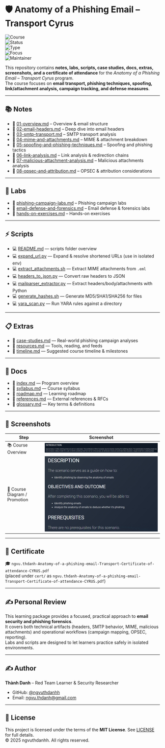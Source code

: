 # 🛡️ Anatomy of a Phishing Email – Transport Cyrus

![Course](https://img.shields.io/badge/Course-Anatomy%20of%20a%20Phishing%20Email-blue?style=flat-square&logo=protonmail)  
![Status](https://img.shields.io/badge/Status-Completed-brightgreen?style=flat-square&logo=verizon)  
![Type](https://img.shields.io/badge/Type-Learning%20Project-orange?style=flat-square&logo=notion)  
![Focus](https://img.shields.io/badge/Focus-Email%20Security%20%26%20Phishing-informational?style=flat-square&logo=gmail)  
![Maintainer](https://img.shields.io/badge/Maintainer-Thành%20Danh-blueviolet?style=flat-square&logo=github)

This repository contains **notes, labs, scripts, case studies, docs, extras, screenshots, and a certificate of attendance** for the *Anatomy of a Phishing Email – Transport Cyrus* program.  
The course focuses on **email transport, phishing techniques, spoofing, link/attachment analysis, campaign tracking, and defense measures**.

---

## 📚 Notes
- 📄 [01-overview.md](./notes/01-overview.md) – Overview & email structure  
- 📄 [02-email-headers.md](./notes/02-email-headers.md) – Deep dive into email headers  
- 📄 [03-smtp-transport.md](./notes/03-smtp-transport.md) – SMTP transport analysis  
- 📄 [04-mime-and-attachments.md](./notes/04-mime-and-attachments.md) – MIME & attachment breakdown  
- 📄 [05-spoofing-and-phishing-techniques.md](./notes/05-spoofing-and-phishing-techniques.md) – Spoofing and phishing tactics  
- 📄 [06-link-analysis.md](./notes/06-link-analysis.md) – Link analysis & redirection chains  
- 📄 [07-malicious-attachment-analysis.md](./notes/07-malicious-attachment-analysis.md) – Malicious attachments analysis  
- 📄 [08-opsec-and-attribution.md](./notes/08-opsec-and-attribution.md) – OPSEC & attribution considerations

---

## 🧪 Labs
- 🔧 [phishing-campaign-labs.md](./labs/phishing-campaign-labs.md) – Phishing campaign labs  
- 🔧 [email-defense-and-forensics.md](./labs/email-defense-and-forensics.md) – Email defense & forensics labs  
- 🔧 [hands-on-exercises.md](./labs/hands-on-exercises.md) – Hands-on exercises

---

## ⚡ Scripts
- 💻 [README.md](./scripts/README.md) — scripts folder overview  
- 💻 [expand_url.py](./scripts/expand_url.py) — Expand & resolve shortened URLs (use in isolated env)  
- 💻 [extract_attachments.sh](./scripts/extract_attachments.sh) — Extract MIME attachments from `.eml`  
- 💻 [headers_to_json.py](./scripts/headers_to_json.py) — Convert raw headers to JSON  
- 💻 [mailparser_extractor.py](./scripts/mailparser_extractor.py) — Extract headers/body/attachments with Python  
- 💻 [generate_hashes.sh](./scripts/generate_hashes.sh) — Generate MD5/SHA1/SHA256 for files  
- 💻 [yara_scan.py](./scripts/yara_scan.py) — Run YARA rules against a directory

---

## 📋 Extras
- 📑 [case-studies.md](./extras/case-studies.md) — Real-world phishing campaign analyses  
- 📑 [resources.md](./extras/resources.md) — Tools, reading, and feeds  
- 📑 [timeline.md](./extras/timeline.md) — Suggested course timeline & milestones

---

## 📖 Docs
- 📘 [index.md](./docs/index.md) — Program overview  
- 📘 [syllabus.md](./docs/syllabus.md) — Course syllabus  
- 📘 [roadmap.md](./docs/roadmap.md) — Learning roadmap  
- 📘 [references.md](./docs/references.md) — External references & RFCs  
- 📘 [glossary.md](./docs/glossary.md) — Key terms & definitions

---

## 📸 Screenshots

| Step | Screenshot |
|------|------------|
| 📚 Course Overview | ![](./screenshots/course-into.png) |
| 🧭 Course Diagram / Promotion | ![](./screenshots/course-des.png) |

---

## 📜 Certificate
🎓 `ngvu.thdanh-Anatomy-of-a-phishing-email-Transport-Certificate-of-attendance-CYRUS.pdf`  
(placed under `cert/` as `ngvu.thdanh-Anatomy-of-a-phishing-email-Transport-Certificate-of-attendance-CYRUS.pdf`)

---

## ✍️ Personal Review
This learning package provides a focused, practical approach to **email security and phishing forensics**.  
It covers both technical artifacts (headers, SMTP behavior, MIME, malicious attachments) and operational workflows (campaign mapping, OPSEC, reporting).  
Labs and scripts are designed to let learners practice safely in isolated environments.

---

## ✍️ Author
**Thành Danh** – Red Team Learner & Security Researcher

- GitHub: [@ngvuthdanhh](https://github.com/ngvuthdanhh)  
- Email: ngvu.thdanh@gmail.com

---

## 📄 License
This project is licensed under the terms of the **MIT License**. See [LICENSE](./LICENSE) for full details.  
© 2025 ngvuthdanhh. All rights reserved.
